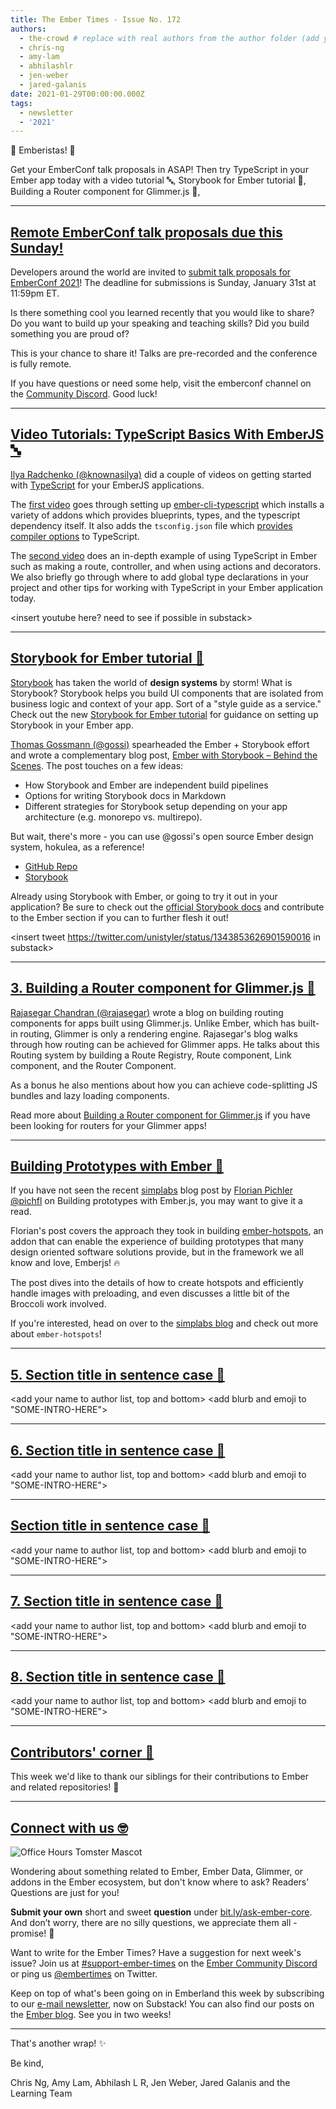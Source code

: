 ```yaml
---
title: The Ember Times - Issue No. 172
authors:
  - the-crowd # replace with real authors from the author folder (add yourself if you're not there)
  - chris-ng
  - amy-lam
  - abhilashlr
  - jen-weber
  - jared-galanis
date: 2021-01-29T00:00:00.000Z
tags:
  - newsletter
  - '2021'
---
```


👋 Emberistas! 🐹

<SOME-INTRO-HERE-TO-KEEP-THEM-SUBSCRIBERS-READING>
Get your EmberConf talk proposals in ASAP!
Then try TypeScript in your Ember app today with a video tutorial 🔤,
Storybook for Ember tutorial 🎨,
Building a Router component for Glimmer.js 🧭,

---

## [Remote EmberConf talk proposals due this Sunday!](https://emberconf.com/become-a-speaker)

Developers around the world are invited to
[submit talk proposals for EmberConf 2021](https://emberconf.com/become-a-speaker)!
The deadline for submissions is Sunday, January 31st at 11:59pm ET.

Is there something cool you learned recently that you would like to share?
Do you want to build up your speaking and teaching skills?
Did you build something you are proud of?

This is your chance to share it! Talks are pre-recorded and
the conference is fully remote.

If you have questions or need some help, visit the emberconf channel on the
[Community Discord](https://emberjs.com/community/).
Good luck!

---

## [Video Tutorials: TypeScript Basics With EmberJS 🔤](https://twitter.com/knownasilya/status/1349571457983127561)

[Ilya Radchenko (@knownasilya)](https://github.com/knownasilya) did a couple of videos on getting started with [TypeScript](https://www.typescriptlang.org/) for your EmberJS applications.

The [first video](https://www.youtube.com/watch?v=G7QWvhMXMSc) goes through setting up [ember-cli-typescript](https://github.com/typed-ember/ember-cli-typescript) which installs a variety of addons which provides blueprints, types, and the typescript dependency itself. It also adds the `tsconfig.json` file which [provides compiler options](https://www.typescriptlang.org/docs/handbook/tsconfig-json.html) to TypeScript.

The [second video](https://www.youtube.com/watch?v=FOrCbXW223E) does an in-depth example of using TypeScript in Ember such as making a route, controller, and when using actions and decorators. We also briefly go through where to add global type declarations in your project and other tips for working with TypeScript in your Ember application today.

<insert youtube here? need to see if possible in substack>

---

## [Storybook for Ember tutorial 🎨](https://www.learnstorybook.com/intro-to-storybook/ember/en/get-started/)

[Storybook](https://storybook.js.org/) has taken the world of **design systems** by storm! What is Storybook? Storybook helps you build UI components that are isolated from business logic and context of your app. Sort of a "style guide as a service." Check out the new [Storybook for Ember tutorial](https://www.learnstorybook.com/intro-to-storybook/ember/en/get-started/) for guidance on setting up Storybook in your Ember app.

[Thomas Gossmann (@gossi)](https://github.com/gossi) spearheaded the Ember + Storybook effort and wrote a complementary blog post, [Ember with Storybook – Behind the Scenes](https://gos.si/blog/ember-with-storybook-behind-the-scenes/). The post touches on a few ideas:

- How Storybook and Ember are independent build pipelines
- Options for writing Storybook docs in Markdown
- Different strategies for Storybook setup depending on your app architecture (e.g. monorepo vs. multirepo).

But wait, there's more - you can use @gossi's open source Ember design system, hokulea, as a reference!

- [GitHub Repo](https://github.com/hokulea/hokulea)
- [Storybook](https://hokulea.netlify.app/)

Already using Storybook with Ember, or going to try it out in your application? Be sure to check out the [official Storybook docs](https://storybook.js.org/docs/ember/get-started/introduction) and contribute to the Ember section if you can to further flesh it out!

<insert tweet <https://twitter.com/unistyler/status/1343853626901590016> in substack>

---

## [3. Building a Router component for Glimmer.js 🧭](https://dev.to/rajasegar/building-a-router-component-for-glimmer-js-52bk)

[Rajasegar Chandran (@rajasegar)](https://github.com/rajasegar) wrote a blog on building routing components for apps built using Glimmer.js. Unlike Ember, which has built-in routing, Glimmer is only a rendering engine. Rajasegar's blog walks through how routing can be achieved for Glimmer apps. He talks about this Routing system by building a Route Registry, Route component, Link component, and the Router Component.

As a bonus he also mentions about how you can achieve code-splitting JS bundles and lazy loading components.

Read more about [Building a Router component for Glimmer.js](https://dev.to/rajasegar/building-a-router-component-for-glimmer-js-52bk) if you have been looking for routers for your Glimmer apps!

---

## [Building Prototypes with Ember 🐹](https://twitter.com/simplabs/status/1338871240342327296)

If you have not seen the recent [simplabs](https://github.com/simplabs) blog post by [Florian Pichler @pichfl](https://github.com/pichfl) on Building prototypes with Ember.js, you may want to give it a read.

Florian's post covers the approach they took in building [ember-hotspots](https://github.com/simplabs/ember-hotspots), an addon that can enable the experience of building prototypes that many design oriented software solutions provide, but in the framework we all know and love, Emberjs! 🔥

The post dives into the details of how to create hotspots and efficiently handle images with preloading, and even discusses a little bit of the Broccoli work involved.

If you're interested, head on over to the [simplabs blog](https://simplabs.com/blog/2020/12/15/building-prototypes-with-emberjs-and-ember-hotspots/) and check out more about `ember-hotspots`!

---

## [5. Section title in sentence case 🐹](section-url)

<change section title emoji>
<consider adding some bold to your paragraph>
<please include link to external article/repo/etc in paragraph / body text, not just header title above>

<add your name to author list, top and bottom>
<add blurb and emoji to "SOME-INTRO-HERE">

---

## [6. Section title in sentence case 🐹](section-url)

<change section title emoji>
<consider adding some bold to your paragraph>
<please include link to external article/repo/etc in paragraph / body text, not just header title above>

<add your name to author list, top and bottom>
<add blurb and emoji to "SOME-INTRO-HERE">

---

## [Section title in sentence case 🐹](section-url)

<change section title emoji>
<consider adding some bold to your paragraph>
<please include link to external article/repo/etc in paragraph / body text, not just header title above>

<add your name to author list, top and bottom>
<add blurb and emoji to "SOME-INTRO-HERE">

---

## [7. Section title in sentence case 🐹](section-url)

<change section title emoji>
<consider adding some bold to your paragraph>
<please include link to external article/repo/etc in paragraph / body text, not just header title above>

<add your name to author list, top and bottom>
<add blurb and emoji to "SOME-INTRO-HERE">

---

## [8. Section title in sentence case 🐹](section-url)

<change section title emoji>
<consider adding some bold to your paragraph>
<please include link to external article/repo/etc in paragraph / body text, not just header title above>

<add your name to author list, top and bottom>
<add blurb and emoji to "SOME-INTRO-HERE">

---

## [Contributors' corner 👏](https://guides.emberjs.com/release/contributing/repositories/)

<p>This week we'd like to thank our siblings for their contributions to Ember and related repositories! 💖</p>

---

## [Connect with us 🤓](https://docs.google.com/forms/d/e/1FAIpQLScqu7Lw_9cIkRtAiXKitgkAo4xX_pV1pdCfMJgIr6Py1V-9Og/viewform)

<div class="blog-row">
  <img class="float-right small transparent padded" alt="Office Hours Tomster Mascot" title="Readers' Questions" src="/images/tomsters/officehours.png" />

  <p>Wondering about something related to Ember, Ember Data, Glimmer, or addons in the Ember ecosystem, but don't know where to ask? Readers’ Questions are just for you!</p>

  <p><strong>Submit your own</strong> short and sweet <strong>question</strong> under <a href="https://bit.ly/ask-ember-core" target="rq">bit.ly/ask-ember-core</a>. And don’t worry, there are no silly questions, we appreciate them all - promise! 🤞</p>

  <p>Want to write for the Ember Times? Have a suggestion for next week's issue? Join us at <a href="https://discordapp.com/channels/480462759797063690/485450546887786506">#support-ember-times</a> on the <a href="https://discord.gg/emberjs">Ember Community Discord</a> or ping us <a href="https://twitter.com/embertimes">@embertimes</a> on Twitter.</p>

  <p>Keep on top of what's been going on in Emberland this week by subscribing to our <a href="https://embertimes.substack.com/">e-mail newsletter</a>, now on Substack! You can also find our posts on the <a href="https://blog.emberjs.com/tag/newsletter">Ember blog</a>. See you in two weeks!</p>
</div>

---

That's another wrap! ✨

Be kind,

Chris Ng, Amy Lam, Abhilash L R, Jen Weber, Jared Galanis and the Learning Team
